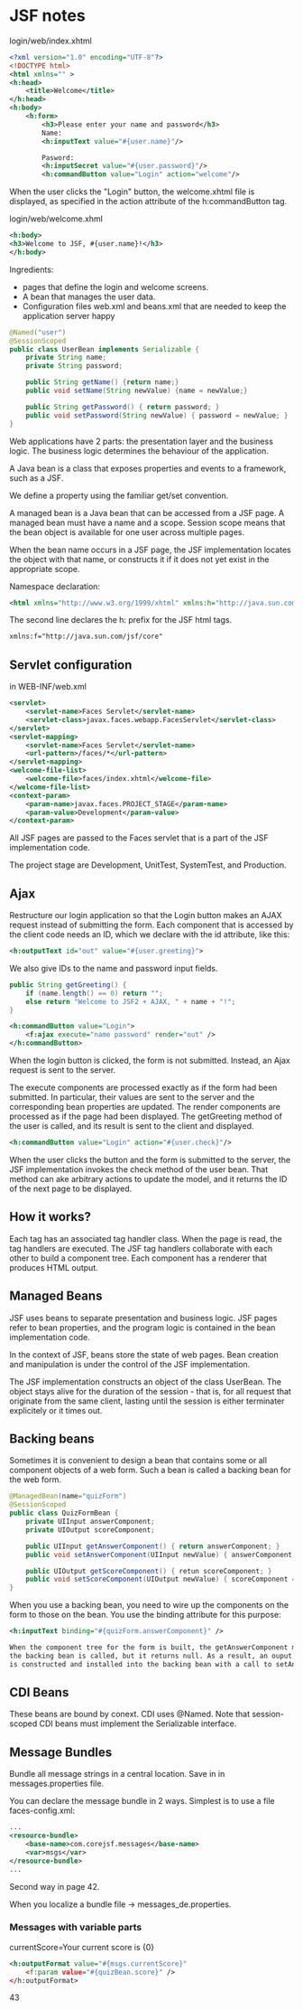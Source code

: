 # JSF notes
login/web/index.xhtml
```xml
<?xml version="1.0" encoding="UTF-8"?>
<!DOCTYPE html>
<html xmlns="" >
<h:head>
    <title>Welcome</title>
</h:head>
<h:body>
    <h:form>
        <h3>Please enter your name and password</h3>
        Name:
        <h:inputText value="#{user.name}"/>

        Pasword:
        <h:inputSecret value="#{user.password}"/>
        <h:commandButton value="Login" action="welcome"/>
```
When the user clicks the "Login" button, the welcome.xhtml file is displayed, as
specified in the action attribute of the h:commandButton tag.

login/web/welcome.xhml
```xml
<h:body>
<h3>Welcome to JSF, #{user.name}!</h3>
</h:body>
```

Ingredients:
- pages that define the login and welcome screens.
- A bean that manages the user data.
- Configuration files web.xml and beans.xml that are needed to keep the
  application server happy

```java
@Named("user")
@SessionScoped
public class UserBean implements Serializable {
    private String name;
    private String password;

    public String getName() {return name;}
    public void setName(String newValue) {name = newValue;}

    public String getPassword() { return password; }
    public void setPassword(String newValue) { password = newValue; }
}
```
Web applications have 2 parts: the presentation layer and the business logic.
The business logic determines the behaviour of the application.

A Java bean is a class that exposes properties and events to a framework, such
as a JSF.

We define a property using the familiar get/set convention.

A managed bean is a Java bean that can be accessed from a JSF page. A managed
bean must have a name and a scope. Session scope means that the bean object is
available for one user across multiple pages.

When the bean name occurs in a JSF page, the JSF implementation locates the
object with that name, or constructs it if it does not yet exist in the
appropriate scope.

Namespace declaration:
```xml
<html xmlns="http://www.w3.org/1999/xhtml" xmlns:h="http://java.sun.com/jsf/html">
```
The second line declares the h: prefix for the JSF html tags.

```xml
xmlns:f="http://java.sun.com/jsf/core"
```

## Servlet configuration
in WEB-INF/web.xml
```xml
<servlet>
    <servlet-name>Faces Servlet</servlet-name>
    <servlet-class>javax.faces.webapp.FacesServlet</servlet-class>
</servlet>
<servlet-mapping>
    <servlet-name>Faces Servlet</servlet-name>
    <url-pattern>/faces/*</url-pattern>
</servlet-mapping>
<welcome-file-list>
    <welcome-file>faces/index.xhtml</welcome-file>
</welcome-file-list>
<context-param>
    <param-name>javax.faces.PROJECT_STAGE</param-name>
    <param-value>Development</param-value>
</context-param>
```

All JSF pages are passed to the Faces servlet that is a part of the JSF
implementation code.

The project stage are Development, UnitTest, SystemTest, and Production.

## Ajax
Restructure our login application so that the Login button makes an AJAX request
instead of submitting the form. Each component that is accessed by the client
code needs an ID, which we declare with the id attribute, like this:
```xml
<h:outputText id="out" value="#{user.greeting}">
```
We also give IDs to the name and password input fields.

```java
public String getGreeting() {
    if (name.length() == 0) return "";
    else return "Welcome to JSF2 + AJAX, " + name + "!";
}
```

```xml
<h:commandButton value="Login">
    <f:ajax execute="name password" render="out" />
</h:commandButton>
```

When the login button is clicked, the form is not submitted. Instead, an Ajax
request is sent to the server.

The execute components are processed exactly as if the form had been submitted.
In particular, their values are sent to the server and the corresponding bean
properties are updated. The render components are processed as if the page had
been displayed. The getGreeting method of the user is called, and its result is
sent to the client and displayed.

```xml
<h:commandButton value="Login" action="#{user.check}"/>
```
When the user clicks the button and the form is submitted to the server, the JSF
implementation invokes the check method of the user bean. That method can ake
arbitrary actions to update the model, and it returns the ID of the next page to
be displayed.

## How it works?
Each tag has an associated tag handler class. When the page is read, the tag
handlers are executed. The JSF tag handlers collaborate with each other to
build a component tree. Each component has a renderer that produces HTML output.


## Managed Beans
JSF uses beans to separate presentation and business logic. JSF pages refer to
bean properties, and the program logic is contained in the bean implementation
code.

In the context of JSF, beans store the state of web pages. Bean creation and
manipulation is under the control of the JSF implementation.

The JSF implementation constructs an object of the class UserBean. The object
stays alive for the duration of the session - that is, for all request that
originate from the same client, lasting until the session is either terminater
explicitely or it times out.

## Backing beans
Sometimes it is convenient to design a bean that contains some or all component
objects of a web form. Such a bean is called a backing bean for the web form.

```java
@ManagedBean(name="quizForm")
@SessionScoped
public class QuizFormBean {
    private UIInput answerComponent;
    private UIOutput scoreComponent;

    public UIInput getAnswerComponent() { return answerComponent; }
    public void setAnswerComponent(UIInput newValue) { answerComponent = newValue; }

    public UIOutput getScoreComponent() { retun scoreComponent; }
    public void setScoreComponent(UIOutput newValue) { scoreComponent = newValue; }
}
```

When you use a backing bean, you need to wire up the components on the form to
those on the bean. You use the binding attribute for this purpose:
```xml
<h:inputText binding="#{quizForm.answerComponent}" />

When the component tree for the form is built, the getAnswerComponent method of
the backing bean is called, but it returns null. As a result, an ouput component
is constructed and installed into the backing bean with a call to setAnswerComponent.
```
## CDI Beans
These beans are bound by conext. CDI uses @Named. Note that session-scoped CDI
beans must implement the Serializable interface.

## Message Bundles
Bundle all message strings in a central location.
Save in in messages.properties file.

You can declare the message bundle in 2 ways. Simplest is to use a file
faces-config.xml:
```xml
...
<resource-bundle>
    <base-name>com.corejsf.messages</base-name>
    <var>msgs</var>
</resource-bundle>
...
```
Second way in page 42.

When you localize a bundle file -> messages_de.properties.

### Messages with variable parts
currentScore=Your current score is {0}

```xml
<h:outputFormat value="#{msgs.currentScore}"
    <f:param value="#{quizBean.score}" />
</h:outputFormat>
```
43
